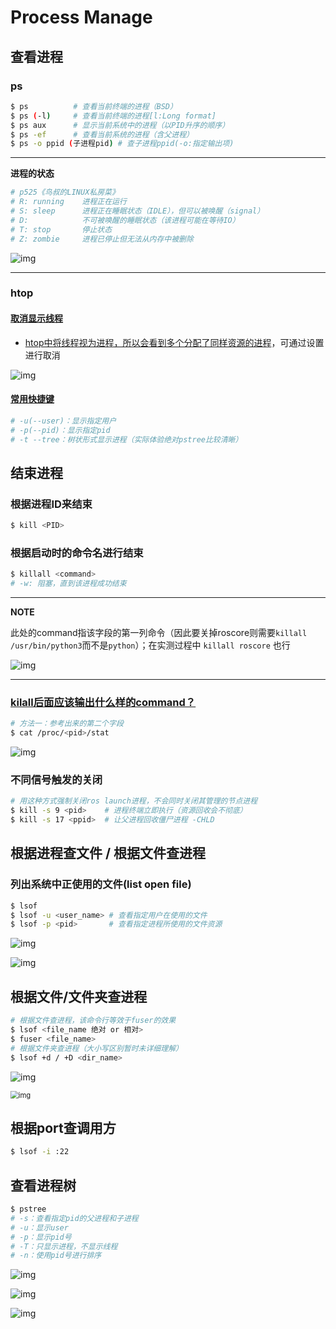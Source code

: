 # Process Manage

## 查看进程

### ps

```bash
$ ps          # 查看当前终端的进程（BSD）
$ ps (-l)     # 查看当前终端的进程[l:Long format]
$ ps aux      # 显示当前系统中的进程（以PID升序的顺序）
$ ps -ef      # 查看当前系统的进程（含父进程）
$ ps -o ppid (子进程pid) # 查子进程ppid(-o:指定输出项)
```

---

**进程的状态**

```bash
# p525《鸟叔的LINUX私房菜》
# R: running    进程正在运行
# S: sleep      进程正在睡眠状态（IDLE），但可以被唤醒（signal）
# D:            不可被唤醒的睡眠状态（该进程可能在等待IO）
# T: stop       停止状态
# Z: zombie     进程已停止但无法从内存中被删除
```

![img](https://natsu-akatsuki.oss-cn-guangzhou.aliyuncs.com/img/cfxMqcDd5UPVsw7e.png!thumbnail)

---

### htop

#### [取消显示线程](https://blog.csdn.net/FengHongSeXiaoXiang/article/details/53515995)

- [htop中将线程视为进程，所以会看到多个分配了同样资源的进程](https://superuser.com/questions/118086/why-are-there-many-processes-listed-under-the-same-title-in-htop)，可通过设置进行取消

![img](https://natsu-akatsuki.oss-cn-guangzhou.aliyuncs.com/img/3SrBiGojwbmLfKQq.png!thumbnail)

#### [常用快捷键](https://www.cnblogs.com/lurenjiashuo/p/htop.html)

```bash
# -u(--user)：显示指定用户
# -p(--pid)：显示指定pid
# -t --tree：树状形式显示进程（实际体验绝对pstree比较清晰）
```

## 结束进程

### 根据进程ID来结束

```bash
$ kill <PID>
```

### 根据启动时的命令名进行结束

```bash
$ killall <command>
# -w: 阻塞，直到该进程成功结束
```

---

**NOTE**

此处的command指该字段的第一列命令（因此要关掉roscore则需要`killall /usr/bin/python3`而不是`python`）；在实测过程中 `killall roscore` 也行

![img](https://natsu-akatsuki.oss-cn-guangzhou.aliyuncs.com/img/nE7rfI0LJCdv47bq.png!thumbnail)

---

### [kilall后面应该输出什么样的command？](https://unix.stackexchange.com/questions/14479/killall-gives-me-no-process-found-but-ps)

```bash
# 方法一：参考出来的第二个字段
$ cat /proc/<pid>/stat 
```

![img](https://natsu-akatsuki.oss-cn-guangzhou.aliyuncs.com/img/aKPaQo2LCUtmPpGl.png!thumbnail)

### 不同信号触发的关闭

```bash
# 用这种方式强制关闭ros launch进程，不会同时关闭其管理的节点进程
$ kill -s 9 <pid>    # 进程终端立即执行（资源回收会不彻底）
$ kill -s 17 <ppid>  # 让父进程回收僵尸进程 -CHLD
```

## 根据进程查文件 / 根据文件查进程

### 列出系统中正使用的文件(list open file)

```bash
$ lsof
$ lsof -u <user_name> # 查看指定用户在使用的文件
$ lsof -p <pid>       # 查看指定进程所使用的文件资源
```

![img](https://natsu-akatsuki.oss-cn-guangzhou.aliyuncs.com/img/uPRoNIIO1CN9lkti.png!thumbnail)

![img](https://natsu-akatsuki.oss-cn-guangzhou.aliyuncs.com/img/z5f7Ms5G4IeSuzUM.png!thumbnail)

## 根据文件/文件夹查进程

```bash
# 根据文件查进程，该命令行等效于fuser的效果
$ lsof <file_name 绝对 or 相对> 
$ fuser <file_name>
# 根据文件夹查进程（大小写区别暂时未详细理解）
$ lsof +d / +D <dir_name>
```

![img](https://natsu-akatsuki.oss-cn-guangzhou.aliyuncs.com/img/ghQWsd2q2yJRozgJ.png!thumbnail)

<img src="https://natsu-akatsuki.oss-cn-guangzhou.aliyuncs.com/img/MP0WZ9JfX7xRRlYv.png!thumbnail" alt="img" style="zoom:80%;" />

## 根据port查调用方

```bash
$ lsof -i :22
```

## 查看进程树

```bash
$ pstree
# -s：查看指定pid的父进程和子进程
# -u：显示user
# -p：显示pid号
# -T：只显示进程，不显示线程
# -n：使用pid号进行排序
```

![img](https://natsu-akatsuki.oss-cn-guangzhou.aliyuncs.com/img/3ET7WfGOPSqsNplH.png!thumbnail)

![img](https://natsu-akatsuki.oss-cn-guangzhou.aliyuncs.com/img/RcJ69wSDy1VxZhsp.png!thumbnail)

![img](https://natsu-akatsuki.oss-cn-guangzhou.aliyuncs.com/img/5BNu7I1emlKg6t91.png!thumbnail)
